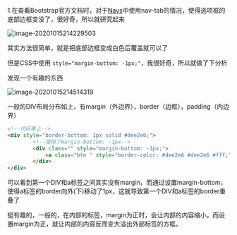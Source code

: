 1.在查看Bootstrap官方文档时，对于[Navs](https://getbootstrap.com/docs/4.5/components/navs/)中使用nav-tab的情况，使得选项框的底部边框变没了，很好奇，所以就研究起来

![image-20201015214229503](C:\Users\llj\AppData\Roaming\Typora\typora-user-images\image-20201015214229503.png)

其实方法很简单，就是把底部边框变成白色后覆盖就可以了

但是CSS中使用 `style="margin-bottom: -1px;"`，我很好奇，所以就做了下分析

发现一个有趣的东西

![image-20201015214514319](C:\Users\llj\AppData\Roaming\Typora\typora-user-images\image-20201015214514319.png)

一般的DIV布局分布如上，有margin（外边界），border（边框），padding（内边界）

```html
<!--代码奉上-->
<div style="border-bottom: 1px solid #dee2e6;">
    	<!--使用了margin-bottom: -1px-->
		<div class="" style="margin-bottom: -1px;">
			<a class="btn " style="border-color: #dee2e6 #dee2e6 #fff;">鑫总</a>
		</div>
</div>
```

可以看到第一个DIV和a标签之间其实没有margin，而通过设置margin-bottom，使得a标签的border向外(下)移动了1px，这就导致第一个DIV和a标签的border重叠了

挺有趣的，一般的，在内部的标签，margin为正时，会让内部的内容缩小，而设置margin为正，就让内部的内容反而变大溢出外部标签的方框。